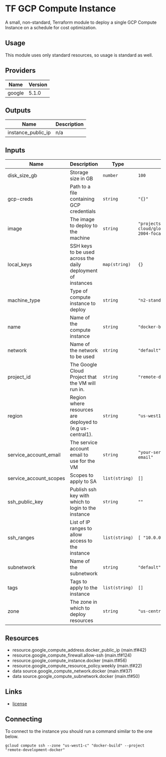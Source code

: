 # TF GCP Compute Instance

A small, non-standard, Terraform module to deploy a single GCP Compute Instance
on a schedule for cost optimization.

<!-- BEGIN_TF_DOCS -->
## Usage

This module uses only standard resources, so usage is standard as well.

## Providers

| Name | Version |
|------|---------|
| google | 5.1.0 |

## Outputs

| Name | Description |
|------|-------------|
| instance\_public\_ip | n/a |

## Inputs

| Name | Description | Type | Default | Required |
|------|-------------|------|---------|:--------:|
| disk\_size\_gb | Storage size in GB | `number` | `100` | no |
| gcp-creds | Path to a file containing GCP credentials | `string` | `"{}"` | no |
| image | The image to deploy to the machine | `string` | `"projects/ubuntu-os-cloud/global/images/ubuntu-2004-focal-v20210817"` | no |
| local\_keys | SSH keys to be used across the daily deployment of instances | `map(string)` | `{}` | no |
| machine\_type | Type of compute instance to deploy | `string` | `"n2-standard-2"` | no |
| name | Name of the compute instance | `string` | `"docker-build"` | no |
| network | Name of the network to be used | `string` | `"default"` | no |
| project\_id | The Google Cloud Project that the VM will run in. | `string` | `"remote-docker-development"` | no |
| region | Region where resources are deployed to (e.g us-central1). | `string` | `"us-west1"` | no |
| service\_account\_email | The service account email to use for the VM | `string` | `"your-service-account-email"` | no |
| service\_account\_scopes | Scopes to apply to SA | `list(string)` | `[]` | no |
| ssh\_public\_key | Publish ssh key with which to login to the instance | `string` | `""` | no |
| ssh\_ranges | List of IP ranges to allow access to the instance | `list(string)` | ```[ "10.0.0.1/32" ]``` | no |
| subnetwork | Name of the subnetwork | `string` | `"default"` | no |
| tags | Tags to apply to the instance | `list(string)` | `[]` | no |
| zone | The zone in which to deploy resources | `string` | `"us-central1-a"` | no |

## Resources

- resource.google_compute_address.docker_public_ip (main.tf#42)
- resource.google_compute_firewall.allow-ssh (main.tf#124)
- resource.google_compute_instance.docker (main.tf#56)
- resource.google_compute_resource_policy.weekly (main.tf#22)
- data source.google_compute_network.docker (main.tf#37)
- data source.google_compute_subnetwork.docker (main.tf#50)

## Links

- [license](license.md)
<!-- END_TF_DOCS -->

## Connecting

To connect to the instance you should run a command similar to the one below.

```shell
gcloud compute ssh --zone "us-west1-c" "docker-build" --project "remote-development-docker"
```
